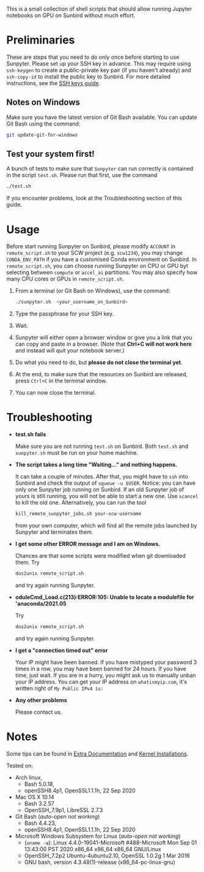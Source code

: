 This is a small collection of shell scripts that should allow running Jupyter notebooks on GPU on Sunbird without much effort.

# Preliminaries

These are steps that you need to do only once before starting to use Sunpyter. Please set up your SSH key in advance. 
This may require using `ssh-keygen` to create a public-private key pair (if you haven't already) and `ssh-copy-id` to install the public key to Sunbird.
For more detailed instructions, see the [SSH keys guide](ssh-keys-guide.md). 

## Notes on **Windows**
Make sure you have the latest version of Git Bash available. You can update Git Bash using the command:

```bash
git update-git-for-windows
```

## Test your system first!
A bunch of tests to make sure that `Sunpyter` can run correctly is contained in the script `test.sh`.
Please run that first, use the command
```bash
./test.sh
```
If you encounter problems, look at the Troubleshooting section of this guide.

# Usage
Before start running Sunpyter on Sunbird, please modify `ACCOUNT` in `remote_script.sh` to your SCW project (e.g. `scw1234`), you may change `CONDA_ENV_PATH` if you have a customised Conda environment on Sunbird. In `remote_script.sh`, you can choose running Sunpyter on CPU or GPU byt selecting between `compute` or `accel_ai` partitions. You may also specify how many CPU cores or GPUs in `remote_script.sh`.

1. From a terminal (or Git Bash on Windows), use the command:
   ```bash
   ./sunpyter.sh  <your_username_on_Sunbird>
   ```
2. Type the passphrase for your SSH key.

3. Wait.

4. Sunpyter will either open a browser window or give you a link that you can copy and paste in a browser. (Note that **Ctrl+C will not work here** and instead will quit your notebook server.)

5. Do what you need to do, but **please do not close the terminal yet**.

6. At the end, to make sure that the resources on Sunbird are released, press `Ctrl+C` in the terminal window.

7. You can now close the terminal.

# Troubleshooting
  * **test.sh fails**
  
    Make sure you are not running `test.sh` on Sunbird. Both `test.sh` and `sunpyter.sh` must be run on your home machine.
    
  * **The script takes a long time "Waiting..." and nothing happens.**
  
    It can take a couple of minutes. 
    After that, you might have to `ssh` into Sunbird 
    and check the output of `squeue -u $USER`.
    Notice: you can have only one Sunpyter job running on Sunbird.
    If an old Sunpyter job of yours is still running, 
    you will not be able to start a new one. 
    Use `scancel` to kill the old one.
    Alternatively, you can run the tool
    ```bash
    kill_remote_sunpyter_jobs.sh your-scw-username 
    ```
    from your own computer, 
    which will find all the remote jobs
    launched by Sunpyter
    and terminates them.
    
  * **I get some other ERROR message and I am on Windows.**
  
    Chances are that some scripts were modified 
    when git downloaded them.
    Try
    ```bash
    dos2unix remote_script.sh
    ```
    and try again running Sunpyter.
    
  * **oduleCmd_Load.c(213):ERROR:105: Unable to locate a modulefile for 'anaconda/2021.05**
  
    Try
    ```bash
    dos2unix remote_script.sh
    ```
    and try again running Sunpyter.
    
  * **I get a "connection timed out" error**
  
    Your IP might have been banned.
    If you have mistyped your password 3 times
    in a row, you may have been banned for 24 hours.
    If you have time, just wait. 
    If you are in a hurry, 
    you might ask us 
    to manually unban your IP address.
    You can get your IP address 
    on `whatismyip.com`, 
    it's written right of 
    `My Public IPv4 is:`
    
  * **Any other problems**
  
    Please contact us.

# Notes
Some tips can be found in [Extra Documentation](extra_documentation.md) and [Kernel Installations](kernel_installations.md).

Tested on:
- Arch linux,
  - Bash 5.0.18, 
  - openSSH8.4p1, OpenSSL1.1.1h, 22 Sep 2020
- Mac OS X 10.14
  - Bash 3.2.57
  - OpenSSH_7.9p1, LibreSSL 2.7.3
- Git Bash (*auto-open not working*)
  - Bash 4.4.23, 
  - openSSH8.4p1, OpenSSL1.1.1h, 22 Sep 2020
- Microsoft Windows Subsystem for Linux (*auto-open not working*)
  - (`uname -a`): Linux 4.4.0-19041-Microsoft #488-Microsoft Mon Sep 01 13:43:00 PST 2020 x86_64 x86_64 x86_64 GNU/Linux
  - OpenSSH_7.2p2 Ubuntu-4ubuntu2.10, OpenSSL 1.0.2g  1 Mar 2016
  - GNU bash, version 4.3.48(1)-release (x86_64-pc-linux-gnu)
